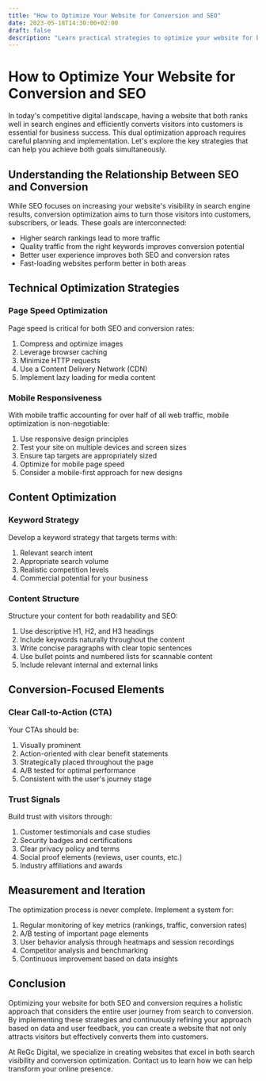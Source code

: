 ```yaml
---
title: "How to Optimize Your Website for Conversion and SEO"
date: 2023-05-18T14:30:00+02:00
draft: false
description: "Learn practical strategies to optimize your website for both conversion rate and search engine visibility."
---
```


# How to Optimize Your Website for Conversion and SEO

In today's competitive digital landscape, having a website that both ranks well in search engines and efficiently converts visitors into customers is essential for business success. This dual optimization approach requires careful planning and implementation. Let's explore the key strategies that can help you achieve both goals simultaneously.

## Understanding the Relationship Between SEO and Conversion

While SEO focuses on increasing your website's visibility in search engine results, conversion optimization aims to turn those visitors into customers, subscribers, or leads. These goals are interconnected:

- Higher search rankings lead to more traffic
- Quality traffic from the right keywords improves conversion potential
- Better user experience improves both SEO and conversion rates
- Fast-loading websites perform better in both areas

## Technical Optimization Strategies

### Page Speed Optimization

Page speed is critical for both SEO and conversion rates:

1. Compress and optimize images
2. Leverage browser caching
3. Minimize HTTP requests
4. Use a Content Delivery Network (CDN)
5. Implement lazy loading for media content

### Mobile Responsiveness

With mobile traffic accounting for over half of all web traffic, mobile optimization is non-negotiable:

1. Use responsive design principles
2. Test your site on multiple devices and screen sizes
3. Ensure tap targets are appropriately sized
4. Optimize for mobile page speed
5. Consider a mobile-first approach for new designs

## Content Optimization

### Keyword Strategy

Develop a keyword strategy that targets terms with:

1. Relevant search intent
2. Appropriate search volume
3. Realistic competition levels
4. Commercial potential for your business

### Content Structure

Structure your content for both readability and SEO:

1. Use descriptive H1, H2, and H3 headings
2. Include keywords naturally throughout the content
3. Write concise paragraphs with clear topic sentences
4. Use bullet points and numbered lists for scannable content
5. Include relevant internal and external links

## Conversion-Focused Elements

### Clear Call-to-Action (CTA)

Your CTAs should be:

1. Visually prominent
2. Action-oriented with clear benefit statements
3. Strategically placed throughout the page
4. A/B tested for optimal performance
5. Consistent with the user's journey stage

### Trust Signals

Build trust with visitors through:

1. Customer testimonials and case studies
2. Security badges and certifications
3. Clear privacy policy and terms
4. Social proof elements (reviews, user counts, etc.)
5. Industry affiliations and awards

## Measurement and Iteration

The optimization process is never complete. Implement a system for:

1. Regular monitoring of key metrics (rankings, traffic, conversion rates)
2. A/B testing of important page elements
3. User behavior analysis through heatmaps and session recordings
4. Competitor analysis and benchmarking
5. Continuous improvement based on data insights

## Conclusion

Optimizing your website for both SEO and conversion requires a holistic approach that considers the entire user journey from search to conversion. By implementing these strategies and continuously refining your approach based on data and user feedback, you can create a website that not only attracts visitors but effectively converts them into customers.

At ReGc Digital, we specialize in creating websites that excel in both search visibility and conversion optimization. Contact us to learn how we can help transform your online presence.
